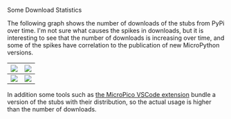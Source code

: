 Some Download Statistics

The following graph shows the number of downloads of the stubs from PyPi over time.
I'm not sure what causes the spikes in downloads, but it is interesting to see that the number of downloads is increasing over time, and some of the spikes have correlation to the publication of new MicroPython versions.

| ![](statistics/month_port.png) | ![](statistics/month_version.png) |
| ------------------------------ | --------------------------------- |
| ![](statistics/pie_port.png)   | ![](statistics/board_version.png) |

In addition some tools such as [the MicroPico VSCode extension](https://marketplace.visualstudio.com/items?itemName=paulober.pico-w-go) bundle a version of the stubs with their distribution, so the actual usage is higher than the number of downloads.


